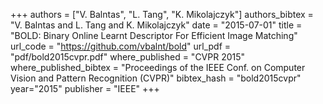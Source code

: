 +++
authors = ["V. Balntas", "L. Tang", "K. Mikolajczyk"]
authors_bibtex = "V. Balntas and L. Tang and K. Mikolajczyk"
date = "2015-07-01"
title = "BOLD: Binary Online Learnt Descriptor For Efficient Image Matching"
url_code = "https://github.com/vbalnt/bold"
url_pdf = "pdf/bold2015cvpr.pdf"
where_published = "CVPR 2015"
where_published_bibtex = "Proceedings of the IEEE Conf. on Computer Vision and Pattern Recognition (CVPR)"
bibtex_hash = "bold2015cvpr"
year="2015"
publisher = "IEEE"
+++

